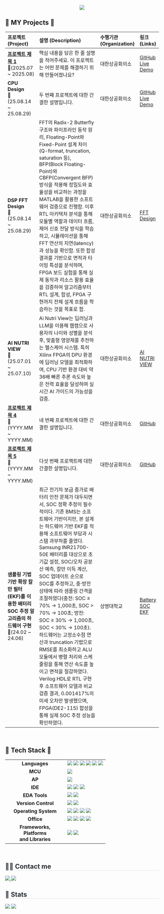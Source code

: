 <div align= "center">
    <img src="https://capsule-render.vercel.app/api?type=waving&color=0453f1&height=180&text=EunSeong%20Lee's%20GitHub&animation=&fontColor=000000&fontSize=60" />
    </div>
    
## 🚀 MY Projects 🚀

| 프로젝트 (Project) | 설명 (Description) | 수행기관 (Organization) | 링크 (Links) |
|:---|:---|:---|:---|
| **[프로젝트 제목 1](https://github.com/your-username/project-repo-1)** <br> 📅(2025.07 ~ 2025.08) | 핵심 내용을 담은 한 줄 설명을 적어주세요. 이 프로젝트는 어떤 문제를 해결하기 위해 만들어졌나요? | 대한상공회의소 | [GitHub](https://github.com/your-username/project-repo-1) <br> [Live Demo](https://your-live-demo-url-1.com) |
| **CPU Design** <br> 📅(25.08.14 ~ 25.08.29) | 두 번째 프로젝트에 대한 간결한 설명입니다. | 대한상공회의소 | [GitHub](https://github.com/your-username/project-repo-2) <br> [Live Demo](https://your-live-demo-url-2.com) |
| **DSP FFT Design** <br> 📅(25.08.14 ~ 25.08.29) | FFT의 Radix-2 Butterfly 구조와 파이프라인 동작 원리, Floating-Point와 Fixed-Point 설계 차이(Q-format, truncation, saturation 등), BFP(Block Floating-Point)와 CBFP(Convergent BFP) 방식을 적용해 정밀도와 효율성을 비교하는 과정을 MATLAB을 활용한 소프트웨어 검증으로 진행함. 이후 RTL 아키텍처 분석을 통해 모듈별 역할과 데이터 흐름, 제어 신호 전달 방식을 학습하고, 시뮬레이션을 통해 FFT 연산의 지연(latency)과 성능을 확인함. 또한 합성 결과를 기반으로 면적과 타이밍 특성을 분석하며, FPGA 보드 실험을 통해 실제 동작과 리소스 활용 효율을 검증하여 알고리즘부터 RTL 설계, 합성, FPGA 구현까지 전체 설계 흐름을 학습하는 것을 목표로 함. | 대한상공회의소 | [FFT Design](https://github.com/EunSeongL/FFT-Design) |
| **AI NUTRI VIEW** <br> 📅(25.07.01 ~ 25.07.10) | Ai Nutri View는 딥러닝과 LLM을 이용해 웹캠으로 사용자의 나이와 성별을 분석 후, 맞춤형 영양제를 추천하는 헬스케어 시스템. 특히 Xilinx FPGA의 DPU 환경에 딥러닝 모델을 최적화하여, CPU 기반 환경 대비 약 36배 빠른 추론 속도와 높은 전력 효율을 달성하며 실시간 AI 가이드의 가능성을 검증. | 대한상공회의소 | [AI NUTRI VIEW](https://github.com/EunSeongL/AI_Age_Body_TEAM4) |
| **[프로젝트 제목 4](https://github.com/your-username/project-repo-3)** <br> 📅(YYYY.MM ~ YYYY.MM) | 네 번째 프로젝트에 대한 간결한 설명입니다. | 대한상공회의소 | [GitHub](https://github.com/your-username/project-repo-3) |
| **[프로젝트 제목 5](https://github.com/your-username/project-repo-3)** <br> 📅(YYYY.MM ~ YYYY.MM) | 다섯 번째 프로젝트에 대한 간결한 설명입니다. | 대한상공회의소 | [GitHub](https://github.com/your-username/project-repo-3) |
| **샘플링 기법 기반 확장 칼만 필터(EKF)를 이용한 배터리 SOC 추정 알고리즘의 하드웨어 구현** <br> 📅(24.02 ~ 24.06) | 최근 전기차 보급 증가로 배터리 안전 문제가 대두되면서, SOC 정확 추정이 필수적이다. 기존 BMS는 소프트웨어 기반이지만, 본 설계는 하드웨어 기반 EKF를 적용해 소프트웨어 부담과 시스템 과부하를 줄였다. Samsung INR21700-50E 배터리를 대상으로 초기값 설정, SOC/오차 공분산 예측, 칼만 이득 계산, SOC 업데이트 순으로 SOC를 추정하고, 충·방전 상태에 따라 샘플링 간격을 조절하였다(충전: SOC ≤ 70% → 1,000초, SOC > 70% → 100초; 방전: SOC ≥ 30% → 1,000초, SOC < 30% → 100초). 하드웨어는 고정소수점 연산과 truncation 기법으로 RMSE를 최소화하고 ALU 모듈에서 병렬 처리와 스케줄링을 통해 연산 속도를 높이고 면적을 절감하였다. Verilog HDL로 RTL 구현 후 소프트웨어 모델과 비교 검증 결과, 0.001417%의 미세 오차만 발생했으며, FPGA(DE2-115) 합성을 통해 실제 SOC 추정 성능을 확인하였다. | 상명대학교 | [Battery SOC EKF](https://github.com/EunSeongL/Battery-SOC-EKF) |

<br>

## 🚀 Tech Stack 🚀

<table>
  <tr>
    <td align="center" width="180"><strong>Languages</strong></td>
    <td>
      <img src="https://img.shields.io/badge/C-A8B9CC?style=for-the-badge&logo=c&logoColor=white"/>
      <img src="https://img.shields.io/badge/Python-3776AB?style=for-the-badge&logo=python&logoColor=white"/>
      <img src="https://img.shields.io/badge/Verilog-8E2285?style=for-the-badge&logo=verilog&logoColor=white"/>
      <img src="https://img.shields.io/badge/SystemVerilog-8E2285?style=for-the-badge&logo=systemverilog&logoColor=white"/>
      <img src="https://img.shields.io/badge/matlab-3776AB?style=for-the-badge&logo=matlab&logoColor=white"/>  
      <img src="https://img.shields.io/badge/Markdown-000000?style=for-the-badge&logo=markdown&logoColor=white"/>
    </td>
  </tr>
  <tr>
    <td align="center"><strong>MCU</strong></td>
    <td>
      <img src="https://img.shields.io/badge/ATmega128-E34F26?style=for-the-badge&logo=microchip-technology&logoColor=white"/>
    </td>
  </tr>
  <tr>
    <td align="center"><strong>AP</strong></td>
    <td>
      <img src="https://img.shields.io/badge/Raspberry%20Pi-A22846?style=for-the-badge&logo=raspberry-pi&logoColor=white"/>
    </td>
  </tr>
  <tr>
    <td align="center"><strong>IDE</strong></td>
    <td>
      <img src="https://img.shields.io/badge/Vivado-8E2285?style=for-the-badge&logo=xilinx&logoColor=white"/>
      <img src="https://img.shields.io/badge/Visual%20Studio%20Code-007ACC?style=for-the-badge&logo=visual-studio-code&logoColor=white"/>
      <img src="https://img.shields.io/badge/Visual%20Studio-5C2D91?style=for-the-badge&logo=visual-studio&logoColor=white"/>
    </td>
  </tr>
  <tr>
    <td align="center"><strong>EDA Tools</strong></td>
    <td>
      <img src="https://img.shields.io/badge/VCS-00A652?style=for-the-badge&logo=synopsys&logoColor=white"/>
      <img src="https://img.shields.io/badge/Verdi-00A652?style=for-the-badge&logo=synopsys&logoColor=white"/>
    </td>
  </tr>
  <tr>
    <td align="center"><strong>Version Control</strong></td>
    <td>
      <img src="https://img.shields.io/badge/Git-F05032?style=for-the-badge&logo=git&logoColor=white"/>
      <img src="https://img.shields.io/badge/GitHub-181717?style=for-the-badge&logo=github&logoColor=white"/>
    </td>
  </tr>
  <tr>
    <td align="center"><strong>Operating System</strong></td>
    <td>
      <img src="https://img.shields.io/badge/Linux-FCC624?style=for-the-badge&logo=linux&logoColor=black"/>
      <img src="https://img.shields.io/badge/Ubuntu-E95420?style=for-the-badge&logo=ubuntu&logoColor=white"/>
      <img src="https://img.shields.io/badge/CentOS-22225B?style=for-the-badge&logo=centos&logoColor=white"/>
      <img src="https://img.shields.io/badge/Windows-0078D6?style=for-the-badge&logo=windows&logoColor=white"/>
    </td>
  </tr>
  <tr>
    <td align="center"><strong>Office</strong></td>
    <td>
      <img src="https://img.shields.io/badge/Microsoft%20Excel-217346?style=for-the-badge&logo=microsoft-excel&logoColor=white"/>
      <img src="https://img.shields.io/badge/Microsoft%20Word-2B579A?style=for-the-badge&logo=microsoft-word&logoColor=white"/>
      <img src="https://img.shields.io/badge/Microsoft%20PowerPoint-B7472A?style=for-the-badge&logo=microsoft-powerpoint&logoColor=white"/>
      <img src="https://img.shields.io/badge/Microsoft%20Office-D83B01?style=for-the-badge&logo=microsoft-office&logoColor=white"/>
    </td>
  </tr>
  <tr>
    <td align="center"><strong>Frameworks, Platforms<br/>and Libraries</strong></td>
    <td>
      <img src="https://img.shields.io/badge/Anaconda-44A833?style=for-the-badge&logo=anaconda&logoColor=white"/>
      <img src="https://img.shields.io/badge/OpenCV-5C3EE8?style=for-the-badge&logo=opencv&logoColor=white"/>
    </td>
  </tr>
</table>
<br>

<div style="text-align: left;">
  <h2 style="border-bottom: 1px solid #d8dee4; color: #282d33;"> 🧑‍💻 Contact me </h2>
  <div style="text-align: left;">
    <a href="mailto:dldmstjd07272@gmail.com">
      <img src="https://img.shields.io/badge/Gmail-EA4335?style=for-the-badge&logo=Gmail&logoColor=white">
    </a>
    <a href="https://www.linkedin.com/in/은성-이-779088318/">
      <img src="https://img.shields.io/badge/LinkedIn-0A66C2?style=for-the-badge&logo=LinkedIn&logoColor=white">
    </a>
  </div>
</div>

<div style="text-align: left;">
    <h2 style="border-bottom: 1px solid #d8dee4; color: #282d33;"> 🏅 Stats </h2>
    <div style="text-align: left;">
    <img src="https://github-readme-stats.vercel.app/api?username=EunSeongL&show_icons=true&custom_title=EunSeongL's%20Github%20Stats&bg_color=blue&title_color=black&text_color=black&icon_color=black" />
    <img src="https://github-readme-stats.vercel.app/api/top-langs/?username=EunSeongL&layout=compact&bg_color=black&title_color=black&text_color=black" />
    </div>
</div>

<!--
**EunSeongL/EunSeongL** is a ✨ _special_ ✨ repository because its `README.md` (this file) appears on your GitHub profile.

Here are some ideas to get you started:

- 🔭 I’m currently working on ...
- 🌱 I’m currently learning ...
- 👯 I’m looking to collaborate on ...
- 🤔 I’m looking for help with ...
- 💬 Ask me about ...
- 📫 How to reach me: ...
- 😄 Pronouns: ...
- ⚡ Fun fact: ...
-->
